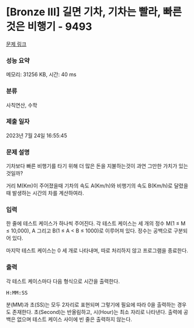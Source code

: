 # [Bronze III] 길면 기차, 기차는 빨라, 빠른 것은 비행기 - 9493 

[문제 링크](https://www.acmicpc.net/problem/9493) 

### 성능 요약

메모리: 31256 KB, 시간: 40 ms

### 분류

사칙연산, 수학

### 제출 일자

2023년 7월 24일 16:55:45

### 문제 설명

<p>기차보다 빠른 비행기를 타기 위해 더 많은 돈을 지불하는것이 과연 그만한 가치가 있는 것일까?</p>

<p>거리 M(Km)이 주어졌을때 기차의 속도 A(Km/h)와 비행기의 속도 B(Km/h)로 달렸을때 발생하는 시간의 차를 계산하여라.</p>

### 입력 

 <p>한 줄에 테스트 케이스가 하나씩 주어진다. 각 테스트 케이스는 세 개의 정수 M(1 ≤ M ≤ 10,000), A 그리고 B(1 ≤ A < B ≤ 1000)로 이루어져 있다. 정수는 공백으로 구분되어 있다.</p>

<p>마지막 테스트 케이스는 0 세 개로 나타내며, 따로 처리하지 않고 프로그램을 종료한다.</p>

### 출력 

 <p>각 테스트 케이스마다 다음 형식으로 시간을 출력한다.</p>

<pre>H:MM:SS</pre>

<p>분(MM)과 초(SS)는 모두 2자리로 표현되며 그렇기에 필요에 따라 0을 출력하는 경우도 존재한다. 초(Second)는 반올림하고, 시(Hour)는 최소 자리로 나타낸다. 출력에 공백은 없으며 테스트 케이스 사이에 빈 줄은 출력하지 않는다.</p>

